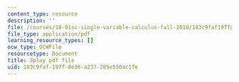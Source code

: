 ```yaml
---
content_type: resource
description: ''
file: /courses/18-01sc-single-variable-calculus-fall-2010/183c9faf197f8e36a237285e550ac1fe_kCPVBl953eY.pdf
file_type: application/pdf
learning_resource_types: []
ocw_type: OCWFile
resourcetype: Document
title: 3play pdf file
uid: 183c9faf-197f-8e36-a237-285e550ac1fe
---
```

